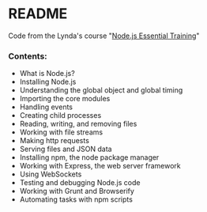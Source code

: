 # README #

Code from the Lynda's course "[Node.js Essential Training](https://www.lynda.com/Node-js-tutorials/Node-js-Essential-Training/417077-2.html)"

### Contents:

- What is Node.js?
- Installing Node.js
- Understanding the global object and global timing
- Importing the core modules
- Handling events
- Creating child processes
- Reading, writing, and removing files
- Working with file streams
- Making http requests
- Serving files and JSON data
- Installing npm, the node package manager
- Working with Express, the web server framework
- Using WebSockets
- Testing and debugging Node.js code
- Working with Grunt and Browserify
- Automating tasks with npm scripts
